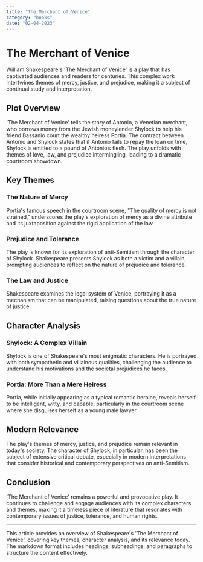 ```yaml
---
title: "The Merchant of Venice"
category: "books"
date: "02-04-2023"
---
```


# The Merchant of Venice


William Shakespeare's 'The Merchant of Venice' is a play that has captivated audiences and readers for centuries. This complex work intertwines themes of mercy, justice, and prejudice, making it a subject of continual study and interpretation.

## Plot Overview

'The Merchant of Venice' tells the story of Antonio, a Venetian merchant, who borrows money from the Jewish moneylender Shylock to help his friend Bassanio court the wealthy heiress Portia. The contract between Antonio and Shylock states that if Antonio fails to repay the loan on time, Shylock is entitled to a pound of Antonio’s flesh. The play unfolds with themes of love, law, and prejudice intermingling, leading to a dramatic courtroom showdown.

## Key Themes

### The Nature of Mercy

Portia's famous speech in the courtroom scene, "The quality of mercy is not strained," underscores the play's exploration of mercy as a divine attribute and its juxtaposition against the rigid application of the law.

### Prejudice and Tolerance

The play is known for its exploration of anti-Semitism through the character of Shylock. Shakespeare presents Shylock as both a victim and a villain, prompting audiences to reflect on the nature of prejudice and tolerance.

### The Law and Justice

Shakespeare examines the legal system of Venice, portraying it as a mechanism that can be manipulated, raising questions about the true nature of justice.

## Character Analysis

### Shylock: A Complex Villain

Shylock is one of Shakespeare's most enigmatic characters. He is portrayed with both sympathetic and villainous qualities, challenging the audience to understand his motivations and the societal prejudices he faces.

### Portia: More Than a Mere Heiress

Portia, while initially appearing as a typical romantic heroine, reveals herself to be intelligent, witty, and capable, particularly in the courtroom scene where she disguises herself as a young male lawyer.

## Modern Relevance

The play's themes of mercy, justice, and prejudice remain relevant in today's society. The character of Shylock, in particular, has been the subject of extensive critical debate, especially in modern interpretations that consider historical and contemporary perspectives on anti-Semitism.

## Conclusion

'The Merchant of Venice' remains a powerful and provocative play. It continues to challenge and engage audiences with its complex characters and themes, making it a timeless piece of literature that resonates with contemporary issues of justice, tolerance, and human rights.

---

This article provides an overview of Shakespeare's 'The Merchant of Venice', covering key themes, character analysis, and its relevance today. The markdown format includes headings, subheadings, and paragraphs to structure the content effectively.